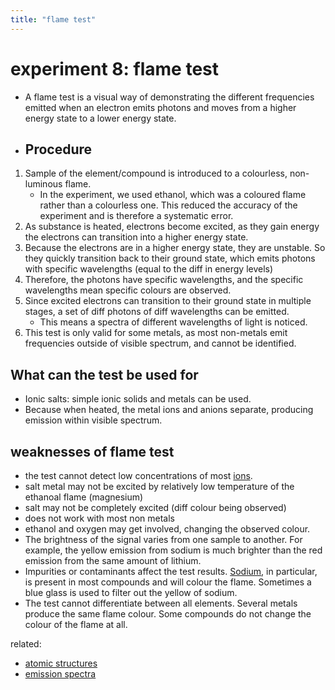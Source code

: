 ```yaml
---
title: "flame test"
---
```

# experiment 8: flame test
- A flame test is a visual way of demonstrating the different frequencies emitted when an electron emits photons and moves from a higher energy state to a lower energy state.
- ## Procedure
1. Sample of the element/compound is introduced to a colourless, non-luminous flame.
	- In the experiment, we used ethanol, which was a coloured flame rather than a colourless one. This reduced the accuracy of the experiment and is therefore a systematic error.
2. As substance is heated, electrons become excited, as they gain energy the electrons can transition into a higher energy state.
3. Because the electrons are in a higher energy state, they are unstable. So they quickly transition back to their ground state, which emits photons with specific wavelengths (equal to the diff in energy levels)
4. Therefore, the photons have specific wavelengths, and the specific wavelengths mean specific colours are observed.
5. Since excited electrons can transition to their ground state in multiple stages, a set of diff photons of diff wavelengths can be emitted.
	- This means a spectra of different wavelengths of light is noticed.
6. This test is only valid for some metals, as most non-metals emit frequencies outside of visible spectrum, and cannot be identified.
## What can the test be used for
- Ionic salts: simple ionic solids and metals can be used.
- Because when heated, the metal ions and anions separate, producing emission within visible spectrum.
## weaknesses of flame test
-  the test cannot detect low concentrations of most [ions](notes/AE/chemistry/lessonnotes/DEFINITIONS.md).
- salt metal may not be excited by relatively low temperature of the ethanoal flame (magnesium)
- salt may not be completely excited (diff colour being observed)
- does not work with most non metals
- ethanol and oxygen may get involved, changing the observed colour.
- The brightness of the signal varies from one sample to another. For example, the yellow emission from sodium is much brighter than the red emission from the same amount of lithium.
- Impurities or contaminants affect the test results. [Sodium](https://www.thoughtco.com/sodium-element-facts-606471), in particular, is present in most compounds and will colour the flame. Sometimes a blue glass is used to filter out the yellow of sodium.
- The test cannot differentiate between all elements. Several metals produce the same flame colour. Some compounds do not change the colour of the flame at all.

related: 
- [atomic structures](notes/AE/chemistry/lessonnotes/ATOMIC-STRUCTURES.md)
- [emission spectra](notes/AE/chemistry/lessonnotes/EMISSION-SPECTRA.md)